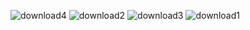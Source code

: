 ![download4](https://user-images.githubusercontent.com/72157067/123280465-08e6a300-d51e-11eb-94f3-641603264ca9.png)
![download2](https://user-images.githubusercontent.com/72157067/123280470-0a17d000-d51e-11eb-954f-70eab3adb7e3.png)
![download3](https://user-images.githubusercontent.com/72157067/123280476-0ab06680-d51e-11eb-8406-bf200fe0acfb.png)
![download1](https://user-images.githubusercontent.com/72157067/123280478-0b48fd00-d51e-11eb-9ba0-b3c4adf88270.png)

